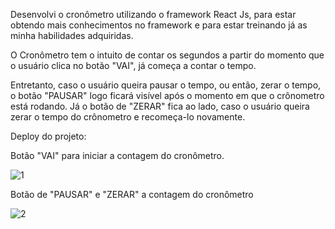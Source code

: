 
Desenvolvi o cronômetro utilizando o framework React Js, para estar obtendo mais conhecimentos no framework e para estar treinando já as minha habilidades adquiridas.

O Cronômetro tem o intuito de contar os segundos a partir do momento que o usuário clica no botão "VAI", já começa a contar o tempo.

Entretanto, caso o usuário queira pausar o tempo, ou então, zerar o tempo, o botão "PAUSAR" logo ficará visível após o momento em que o crônometro está rodando. Já o botão de "ZERAR" fica ao lado, caso o usuário queira zerar o tempo do crônometro e recomeça-lo novamente.


Deploy do projeto:

Botão "VAI" para iniciar a contagem do cronômetro.

![1](https://user-images.githubusercontent.com/89169958/149671710-64898db3-fbfe-48c1-a64f-093dcce6d1c8.gif)

Botão de "PAUSAR" e "ZERAR" a contagem do cronômetro

![2](https://user-images.githubusercontent.com/89169958/149671728-da5a066a-c28b-436a-9674-051c9a1ab99c.gif)
